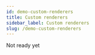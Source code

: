 ```yaml
---
id: demo-custom-renderers
title: Custom renderers
sidebar_label: Custom renderers
slug: /demo-custom-renderers
---
```


Not ready yet
